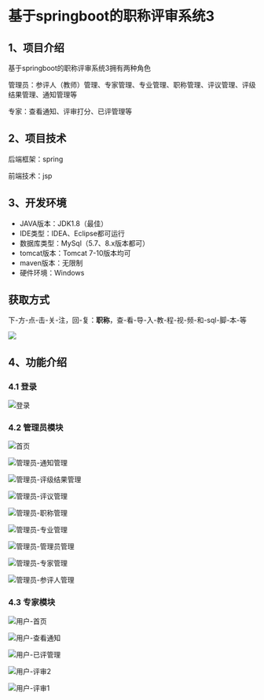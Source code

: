 # 基于springboot的职称评审系统3



## 1、项目介绍

基于springboot的职称评审系统3拥有两种角色

管理员：参评人（教师）管理、专家管理、专业管理、职称管理、评议管理、评级结果管理、通知管理等

专家：查看通知、评审打分、已评管理等

## 2、项目技术

后端框架：spring

前端技术：jsp

## 3、开发环境

- JAVA版本：JDK1.8（最佳）
- IDE类型：IDEA、Eclipse都可运行
- 数据库类型：MySql（5.7、8.x版本都可） 
- tomcat版本：Tomcat 7-10版本均可
- maven版本：无限制
- 硬件环境：Windows
## 获取方式
下-方-点-击-关-注，回-复：**职称**，查-看-导-入-教-程-视-频-和-sql-脚-本-等

 ![](https://www.codeshop.fun/Typora-Images/202205281253739.png)

## 4、功能介绍

### 4.1 登录

![登录](https://www.codeshop.fun/Typora-Images/202402161205949.jpg)

### 4.2 管理员模块

![首页](https://www.codeshop.fun/Typora-Images/202402161205420.jpg)

![管理员-通知管理](https://www.codeshop.fun/Typora-Images/202402161205314.jpg)

![管理员-评级结果管理](https://www.codeshop.fun/Typora-Images/202402161205324.jpg)

![管理员-评议管理](https://www.codeshop.fun/Typora-Images/202402161205346.jpg)

![管理员-职称管理](https://www.codeshop.fun/Typora-Images/202402161205335.jpg)

![管理员-专业管理](https://www.codeshop.fun/Typora-Images/202402161205361.jpg)

![管理员-管理员管理](https://www.codeshop.fun/Typora-Images/202402161205375.jpg)

![管理员-专家管理](https://www.codeshop.fun/Typora-Images/202402161205691.jpg)

![管理员-参评人管理](https://www.codeshop.fun/Typora-Images/202402161205719.jpg)

### 4.3 专家模块

![用户-首页](https://www.codeshop.fun/Typora-Images/202402161205351.jpg)

![用户-查看通知](https://www.codeshop.fun/Typora-Images/202402161205231.jpg)

![用户-已评管理](https://www.codeshop.fun/Typora-Images/202402161205251.jpg)

![用户-评审2](https://www.codeshop.fun/Typora-Images/202402161205287.jpg)

![用户-评审1](https://www.codeshop.fun/Typora-Images/202402161205269.jpg)




